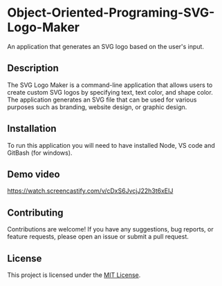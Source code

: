 # Object-Oriented-Programing-SVG-Logo-Maker

An application that generates an SVG logo based on the user's input.

## Description

The SVG Logo Maker is a command-line application that allows users to create custom SVG logos by specifying text, text color, and shape color. The application generates an SVG file that can be used for various purposes such as branding, website design, or graphic design.

## Installation
To run this application you will need to have installed Node, VS code and GitBash (for windows).

## Demo video
https://watch.screencastify.com/v/cDxS6JvcjJ22h3t6xEIJ

## Contributing

Contributions are welcome! If you have any suggestions, bug reports, or feature requests, please open an issue or submit a pull request.

## License
This project is licensed under the <a href="LICENSE">MIT License</a>.


